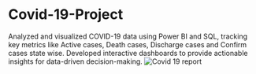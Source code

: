 # Covid-19-Project
Analyzed and visualized COVID-19 data using Power BI and SQL, tracking key metrics like Active cases, Death cases, Discharge cases and Confirm cases state wise. Developed interactive dashboards to provide actionable insights for data-driven decision-making.
![Covid 19 report](https://github.com/user-attachments/assets/c263d4e9-fbe5-41f6-8fca-ae9fdca02451)
